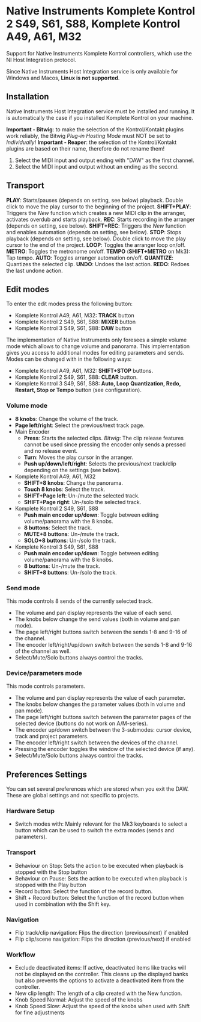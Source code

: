 # Native Instruments Komplete Kontrol 2 S49, S61, S88, Komplete Kontrol A49, A61, M32

Support for Native Instruments Komplete Kontrol controllers, which use the NI Host Integration protocol.

Since Native Instruments Host Integration service is only available for Windows and Macos, **Linux is not supported**.

## Installation

Native Instruments Host Integration service must be installed and running. It is automatically the case
if you installed Komplete Kontrol on your machine.

**Important - Bitwig**: to make the selection of the Kontrol/Kontakt plugins work reliably, the Bitwig *Plug-in Hosting Mode* must NOT be set to *Individually*!
**Important - Reaper**: the selection of the Kontrol/Kontakt plugins are based on their name, therefore do not rename them!

1. Select the MIDI input and output ending with "DAW" as the first channel.
2. Select the MIDI input and output without an ending as the second.

## Transport

**PLAY**: Starts/pauses (depends on setting, see below) playback. Double click to move the play cursor to the beginning of the project.
**SHIFT+PLAY**: Triggers the *New* function which creates a new MIDI clip in the arranger, activates overdub and starts playback.
**REC**: Starts recording in the arranger (depends on setting, see below).
**SHIFT+REC**: Triggers the *New* function and enables automation (depends on setting, see below).
**STOP**: Stops playback (depends on setting, see below). Double click to move the play cursor to the end of the project.
**LOOP**: Toggles the arranger loop on/off.
**METRO**: Toggles the metronome on/off.
**TEMPO** (**SHIFT+METRO** on Mk3): Tap tempo.
**AUTO**: Toggles arranger automation on/off.
**QUANTIZE**: Quantizes the selected clip.
**UNDO**: Undoes the last action.
**REDO**: Redoes the last undone action.

## Edit modes

To enter the edit modes press the following button:

* Komplete Kontrol A49, A61, M32: **TRACK** button
* Komplete Kontrol 2 S49, S61, S88: **MIXER** button
* Komplete Kontrol 3 S49, S61, S88: **DAW** button

The implementation of Native Instruments only foresees a simple volume mode which allows to change volume and panorama.
This implementation gives you access to additional modes for editing parameters and sends.
Modes can be changed with in the following ways:

* Komplete Kontrol A49, A61, M32: **SHIFT+STOP** buttons.
* Komplete Kontrol 2 S49, S61, S88: **CLEAR** button.
* Komplete Kontrol 3 S49, S61, S88: **Auto, Loop Quantization, Redo, Restart, Stop or Tempo** button (see configuration).

### Volume mode

* **8 knobs**: Change the volume of the track.
* **Page left/right**: Select the previous/next track page.
* Main Encoder
    * **Press**: Starts the selected clips. *Bitwig*: The clip release features cannot be used since pressing the encoder only sends a pressed and no release event.
    * **Turn**: Moves the play cursor in the arranger.
    * **Push up/down/left/right**: Selects the previous/next track/clip depending on the settings (see below).
* Komplete Kontrol A49, A61, M32
    * **SHIFT+8 knobs**: Change the panorama.
    * **Touch 8 knobs**: Select the track.
    * **SHIFT+Page left**: Un-/mute the selected track.
    * **SHIFT+Page right**: Un-/solo the selected track.
* Komplete Kontrol 2 S49, S61, S88
    * **Push main encoder up/down**: Toggle between editing volume/panorama with the 8 knobs.
    * **8 buttons**: Select the track.
    * **MUTE+8 buttons**: Un-/mute the track.
    * **SOLO+8 buttons**: Un-/solo the track.
* Komplete Kontrol 3 S49, S61, S88
    * **Push main encoder up/down**: Toggle between editing volume/panorama with the 8 knobs.
    * **8 buttons**: Un-/mute the track.
    * **SHIFT+8 buttons**: Un-/solo the track.

### Send mode

This mode controls 8 sends of the currently selected track.

* The volume and pan display represents the value of each send.
* The knobs below change the send values (both in volume and pan mode).
* The page left/right buttons switch between the sends 1-8 and 9-16 of the channel.
* The encoder left/right/up/down switch between the sends 1-8 and 9-16 of the channel as well.
* Select/Mute/Solo buttons always control the tracks.

### Device/parameters mode

This mode controls parameters.

* The volume and pan display represents the value of each parameter.
* The knobs below changes the parameter values (both in volume and pan mode).
* The page left/right buttons switch between the parameter pages of the selected device (buttons do not work on A/M-series).
* The encoder up/down switch between the 3-submodes: cursor device, track and project parameters.
* The encoder left/right switch between the devices of the channel.
* Pressing the encoder toggles the window of the selected device (if any).
* Select/Mute/Solo buttons always control the tracks.

## Preferences Settings

You can set several preferences which are stored when you exit the DAW. These are global settings and not specific to projects.

### Hardware Setup

* Switch modes with: Mainly relevant for the Mk3 keyboards to select a button which can be used to switch the extra modes (sends and parameters).

### Transport

* Behaviour on Stop: Sets the action to be executed when playback is stopped with the Stop button
* Behaviour on Pause: Sets the action to be executed when playback is stopped with the Play button
* Record button: Select the function of the record button.
* Shift + Record button: Select the function of the record button when used in combination with the Shift key.

### Navigation

* Flip track/clip navigation: Flips the direction (previous/next) if enabled
* Flip clip/scene navigation: Flips the direction (previous/next) if enabled

### Workflow

* Exclude deactivated items: If active, deactivated items like tracks will not be displayed on the controller. This cleans up the displayed banks but also prevents the options to activate a deactivated item from the controller.
* New clip length: The length of a clip created with the New function.
* Knob Speed Normal: Adjust the speed of the knobs
* Knob Speed Slow: Adjust the speed of the knobs when used with Shift for fine adjustments

<div style="page-break-after: always; visibility: hidden"> 
\pagebreak 
</div>

